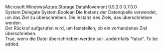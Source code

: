 <Type Name="ShouldOverwriteCallback" FullName="Microsoft.WindowsAzure.Storage.DataMovement.ShouldOverwriteCallback">
  <TypeSignature Language="C#" Value="public delegate bool ShouldOverwriteCallback(object source, object destination);" />
  <TypeSignature Language="ILAsm" Value=".class public auto ansi sealed ShouldOverwriteCallback extends System.MulticastDelegate" />
  <TypeSignature Language="DocId" Value="T:Microsoft.WindowsAzure.Storage.DataMovement.ShouldOverwriteCallback" />
  <TypeSignature Language="VB.NET" Value="Public Delegate Function ShouldOverwriteCallback(source As Object, destination As Object) As Boolean " />
  <TypeSignature Language="F#" Value="type ShouldOverwriteCallback = delegate of obj * obj -&gt; bool" />
  <AssemblyInfo>
    <AssemblyName>Microsoft.WindowsAzure.Storage.DataMovement</AssemblyName>
    <AssemblyVersion>0.5.3.0</AssemblyVersion>
    <AssemblyVersion>0.7.0.0</AssemblyVersion>
  </AssemblyInfo>
  <Base>
    <BaseTypeName>System.Delegate</BaseTypeName>
  </Base>
  <Parameters>
    <Parameter Name="source" Type="System.Object" />
    <Parameter Name="destination" Type="System.Object" />
  </Parameters>
  <ReturnValue>
    <ReturnType>System.Boolean</ReturnType>
  </ReturnValue>
  <Docs>
    <param name="source">Die Instanz der Datenquelle verwendet, um das Ziel zu überschreiben.</param>
    <param name="destination">Die Instanz des Ziels, das überschrieben werden.</param>
    <summary>
            Der Rückruf aufgerufen wird, um feststellen, ob ein vorhandenes Ziel überschrieben.
            </summary>
    <returns>True, wenn die Datei überschrieben werden soll. andernfalls "false".</returns>
    <remarks>To be added.</remarks>
  </Docs>
</Type>